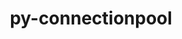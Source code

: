 ---
title: "py-connectionpool"
layout: cache
categories: [package, v0.22.1]
meta: {"versions": ["0.0.3"], "compilers": ["gcc@=7.3.1"], "oss": ["amzn2"], "platforms": ["linux"], "targets": ["aarch64", "neoverse_n1", "x86_64_v3"], "stacks": ["aws-isc", "aws-isc-aarch64", "root"], "num_specs": 3, "num_specs_by_stack": {"root": 3, "aws-isc-aarch64": 2, "aws-isc": 1}}
spec_details: [{"hash": "gb4w74awtloo6v6kwsvoq4jiu7q7xwqi", "compiler": "gcc@=7.3.1", "versions": ["0.0.3"], "os": "amzn2", "platform": "linux", "target": "aarch64", "variants": ["build_system=python_pip"], "stacks": ["root", "aws-isc-aarch64"], "size": "-", "tarball": "https://binaries.spack.io/releases/v0.22.1/build_cache/linux-amzn2-aarch64/gcc-7.3.1/py-connectionpool-0.0.3/linux-amzn2-aarch64-gcc-7.3.1-py-connectionpool-0.0.3-gb4w74awtloo6v6kwsvoq4jiu7q7xwqi.spack"}, {"hash": "arybzubfxww2jvu3c6t3zuzdfmot4hxx", "compiler": "gcc@=7.3.1", "versions": ["0.0.3"], "os": "amzn2", "platform": "linux", "target": "neoverse_n1", "variants": ["build_system=python_pip"], "stacks": ["root", "aws-isc-aarch64"], "size": "-", "tarball": "https://binaries.spack.io/releases/v0.22.1/build_cache/linux-amzn2-neoverse_n1/gcc-7.3.1/py-connectionpool-0.0.3/linux-amzn2-neoverse_n1-gcc-7.3.1-py-connectionpool-0.0.3-arybzubfxww2jvu3c6t3zuzdfmot4hxx.spack"}, {"hash": "2mevksbvoiymztxtcczoo5eslew62ieu", "compiler": "gcc@=7.3.1", "versions": ["0.0.3"], "os": "amzn2", "platform": "linux", "target": "x86_64_v3", "variants": ["build_system=python_pip"], "stacks": ["root", "aws-isc"], "size": "-", "tarball": "https://binaries.spack.io/releases/v0.22.1/build_cache/linux-amzn2-x86_64_v3/gcc-7.3.1/py-connectionpool-0.0.3/linux-amzn2-x86_64_v3-gcc-7.3.1-py-connectionpool-0.0.3-2mevksbvoiymztxtcczoo5eslew62ieu.spack"}]
---